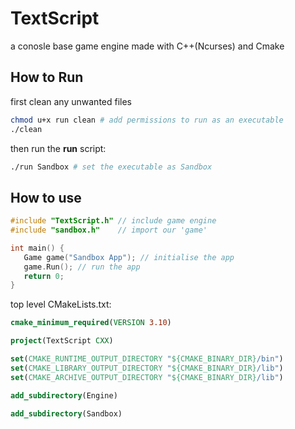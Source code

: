 # TextScript
a conosle base game engine made with C++(Ncurses) and Cmake

## How to Run
first clean any unwanted files
```bash
chmod u+x run clean # add permissions to run as an executable
./clean
```
then run the **run** script:
```bash
./run Sandbox # set the executable as Sandbox
```
## How to use 
```cpp
#include "TextScript.h" // include game engine
#include "sandbox.h"    // import our 'game'

int main() {
   Game game("Sandbox App"); // initialise the app
   game.Run(); // run the app
   return 0;
}

```

top level CMakeLists.txt:
```Cmake
cmake_minimum_required(VERSION 3.10)

project(TextScript CXX)

set(CMAKE_RUNTIME_OUTPUT_DIRECTORY "${CMAKE_BINARY_DIR}/bin")
set(CMAKE_LIBRARY_OUTPUT_DIRECTORY "${CMAKE_BINARY_DIR}/lib")
set(CMAKE_ARCHIVE_OUTPUT_DIRECTORY "${CMAKE_BINARY_DIR}/lib")

add_subdirectory(Engine)

add_subdirectory(Sandbox)
```
